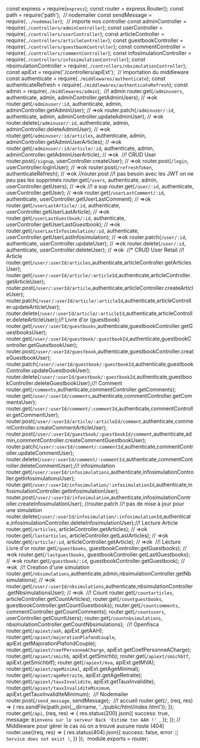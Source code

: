 const express = require(`express`);
const router = express.Router();
const path = require('path');
​
// nodemailer
const sendMessage = require(`../nodemailer`);
​
// importe nos controller
const adminController = require(`./controllers/adminController`);
const userController = require(`./controllers/userController`);
const articleController = require(`./controllers/articleController`);
const guestbookController = require(`./controllers/guestbookController`);
const commentController = require(`./controllers/commentController`);
const infosimulationController = require(`./controllers/infosimulationController`);
const nbsimulationController = require(`./controllers/nbsimulationController`);
const apiExt = require('./controllers/apiExt');
​
// importation du middleware
const authenticate = require(`./middlewares/authenticate`);
const authenticateRefresh = require(`./middlewares/authenticateRefresh`);
const admin = require(`./middlewares/admin`);
​
//! admin
router.get(`/adminusers`, authenticate, admin, adminController.getAdminUsers); // =>ok
router.get(`/adminuser/:id`, authenticate, admin, adminController.getAdminUser); // =>ok
router.patch(`/adminuser/:id`, authenticate, admin, adminController.updateAdminUser); // =>ok
router.delete(`/adminuser/:id`, authenticate, admin, adminController.deleteAdminUser); // =>ok
router.get(`/adminuser/:id/articles`, authenticate, admin, adminController.getAdminUserArticles); // =>ok
router.get(`/adminuser/:id/article/:id`, authenticate, admin, adminController.getAdminUserArticle); // =>ok
​
//! CRUD User
router.post(`/signup`, userController.createUser); // =>ok
router.post(`/login`, userController.loginUser); // =>ok
router.post(`/refreshToken`, authenticateRefresh); // =>ok
//router.post //! pas besoin avec les JWT on ne peu pas les supprimés
​
router.get(`/users`, authenticate, admin, userController.getUsers); // =>ok //! a sup
router.get(`/user/:id`, authenticate, userController.getUser); // =>ok
router.get(`/userLastComment/:id`, authenticate, userController.getUserLastComment); // =>ok
router.get(`/userLastArticle/:id`, authenticate, userController.getUserLastArticle); // =>ok
router.get(`/userLastGuestbook/:id`, authenticate, userController.getUserLastGuestbook); // =>ok
router.get(`/userLastInfosimulation/:id`, authenticate, userController.getUserLastInfosimulation); // =>ok
router.patch(`/user/:id`, authenticate, userController.updateUser); // =>ok
router.delete(`/user/:id`, authenticate, userController.deleteUser); // =>ok
​
//* CRUD User Retail
//! Article
router.get(`/user/:userId/articles`,authenticate,articleController.getArticlesUser);
router.get(`/user/:userId/article/:articleId`,authenticate,articleController.getArticleUser);
router.post(`/user/:userId/article`,authenticate,articleController.createArticleUser);
router.patch(`/user/:userId/article/:articleId`,authenticate,articleController.updateArticleUser);
router.delete(`/user/:userId/article/:articleId`,authenticate,articleController.deleteArticleUser);
​
//! Livre d'or (guestbook)
router.get(`/user/:userId/guestbooks`,authenticate,guestbookController.getGuestbooksUser);
router.get(`/user/:userId/guestbook/:guestbookId`,authenticate,guestbookController.getGuestbookUser);
router.post(`/user/:userId/guestbook`,authenticate,guestbookController.createGuestbookUser);
router.patch(`/user/:userId/guestbook/:guestbookId`,authenticate,guestbookController.updateGuestbookUser);
router.delete(`/user/:userId/guestbook/:guestbookId`,authenticate,guestbookController.deleteGuestbookUser);
​
//! Comment
router.get(`/comments`,authenticate,commentController.getComments);
router.get(`/user/:userId/comments`,authenticate,commentController.getCommentsUser);
router.get(`/user/:userId/comment/:commentId`,authenticate,commentController.getCommentUser);
router.post(`/user/:userId/article/:articleId/comment`,authenticate,commentController.createCommentArticleUser);
router.post(`/user/:userId/guestbook/:guestbookId/comment`,authenticate,admin,commentController.createCommentGuestbookUser);
router.patch(`/user/:userId/comment/:commentId`,authenticate,commentController.updateCommentUser);
router.delete(`/user/:userId/comment/:commentId`,authenticate,commentController.deleteCommentUser);
​
//! infosimulation
router.get(`/user/:userId/infosimulations`,authenticate,infosimulationController.getInfosimulationsUser);
router.get(`/user/:userId/infosimulation/:infosimulationId`,authenticate,infosimulationController.getInfosimulationUser);
router.post(`/user/:userId/infosimulation`,authenticate,infosimulationController.createInfosimulationUser);
//router.patch //! pas de mise à jour pour une simulation
router.delete(`/user/:userId/infosimulation/:infosimulationId`,authenticate,infosimulationController.deleteInfosimulationUser);
​
//! Lecture Article
router.get(`/articles`, articleController.getArticles); // =>ok
router.get(`/lastarticles`, articleController.getLastArticles); // =>ok
router.get(`/article/:id`, articleController.getArticle); // =>ok
​
//! Lecture Livre d'or
router.get(`/guestbooks`, guestbookController.getGuestbooks); // =>ok
router.get(`/lastguestbooks`, guestbookController.getLastGuestbooks); // =>ok
router.get(`/guestbook/:id`, guestbookController.getGuestbook); // =>ok
​
//! Creation d'une simulation
router.get(`/nbsimulations`,authenticate,admin,nbsimulationController.getNbsimulations); // =>ok
router.get(`/user/:userId/nbsimulations`,authenticate,nbsimulationController.getNbsimulationsUser); // =>ok
​
//! Count
router.get(`/countarticles`, articleController.getCountArticles);
router.get(`/countguestbooks`, guestbookController.getCountGuestbooks);
router.get(`/countcomments`, commentController.getCountComments);
router.get(`/countusers`, userController.getCountUsers);
router.get(`/countnbsimulations`, nbsimulationController.getCountNbsimulations);
​
//! Openfisca
router.get(`/apiext/aah`, apiExt.getAAH);
router.get(`/apiext/majorationPlafondCouple`, apiExt.getMajorationPlafondCouple);
router.get(`/apiext/coefPersonneACharge`, apiExt.getCoefPersonneACharge);
router.get(`/apiext/smichb`, apiExt.getSmichb);
router.get(`/apiext/smichbtf`, apiExt.getSmichbtf);
router.get(`/apiext/mva`, apiExt.getMVA);
router.get(`/apiext/ageMinimal`, apiExt.getAgeMinimal);
router.get(`/apiext/ageRetraite`, apiExt.getAgeRetraite);
router.get(`/apiext/tauxInvalidite`, apiExt.getTauxInvalidite);
router.get(`/apiext/tauxInvaliditeMinimum`, apiExt.getTauxInvaliditeMinimum);
​
//! Nodemailer
router.post(`/send_message`, sendMessage);
​
//! accueil
router.get(`/`, (req, res) => {
  res.sendFile(path.join(__dirname, '../public/html/index.html'));
});
​
router.get(`/api`, (req, res) => {
  res.status(200).json({
    success: true,
    message: `Bienvenu sur le serveur Back 'Estime ton AAH !' `,
  });
});
​
// Middleware pour gérer le cas où on a trouvé aucune route (404)
router.use((req, res) => {
  res.status(404).json({
    success: false,
    error: `🧨 Service does not exist !`,
  })
});
​
module.exports = router;
